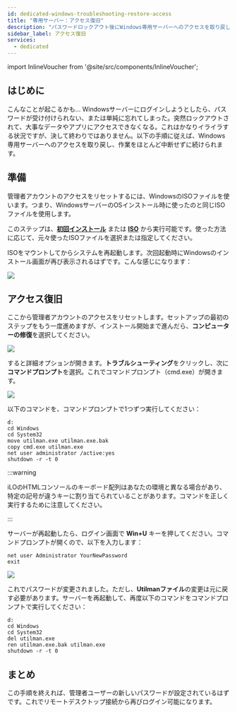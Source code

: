 ```yaml
---
id: dedicated-windows-troubleshooting-restore-access
title: "専用サーバー：アクセス復旧"
description: "パスワードロックアウト後にWindows専用サーバーへのアクセスを取り戻し、ダウンタイムを最小限に抑える方法 → 今すぐチェック"
sidebar_label: アクセス復旧
services:
  - dedicated
---
```


import InlineVoucher from '@site/src/components/InlineVoucher';

## はじめに

こんなことが起こるかも… Windowsサーバーにログインしようとしたら、パスワードが受け付けられない、または単純に忘れてしまった。突然ロックアウトされて、大事なデータやアプリにアクセスできなくなる。これはかなりイライラする状況ですが、決して終わりではありません。以下の手順に従えば、Windows専用サーバーへのアクセスを取り戻し、作業をほとんど中断せずに続けられます。

<InlineVoucher />

## 準備
管理者アカウントのアクセスをリセットするには、WindowsのISOファイルを使います。つまり、WindowsサーバーのOSインストール時に使ったのと同じISOファイルを使用します。

このステップは、[**初回インストール**](dedicated-setup.md) または **[ISO](dedicated-iso.md)** から実行可能です。使った方法に応じて、元々使ったISOファイルを選択または指定してください。

ISOをマウントしてからシステムを再起動します。次回起動時にWindowsのインストール画面が再び表示されるはずです。こんな感じになります：

![](https://screensaver01.zap-hosting.com/index.php/s/XGKfQrwdcmcabY6/preview)



## アクセス復旧

ここから管理者アカウントのアクセスをリセットします。セットアップの最初のステップをもう一度進めますが、インストール開始まで進んだら、**コンピューターの修復**を選択してください。

![](https://screensaver01.zap-hosting.com/index.php/s/qwPgHyqNaQdsqzm/preview)



すると詳細オプションが開きます。**トラブルシューティング**をクリックし、次に**コマンドプロンプト**を選択。これでコマンドプロンプト（cmd.exe）が開きます。

![](https://screensaver01.zap-hosting.com/index.php/s/BEan26iNkmzECJ3/download)

以下のコマンドを、コマンドプロンプトで1つずつ実行してください：

```
d:
cd Windows
cd System32
move utilman.exe utilman.exe.bak
copy cmd.exe utilman.exe
net user administrator /active:yes
shutdown -r -t 0
```
:::warning

iLOのHTMLコンソールのキーボード配列はあなたの環境と異なる場合があり、特定の記号が違うキーに割り当てられていることがあります。コマンドを正しく実行するために注意してください。

:::

サーバーが再起動したら、ログイン画面で **Win+U** キーを押してください。コマンドプロンプトが開くので、以下を入力します：

```
net user Administrator YourNewPassword
exit
```

![](https://screensaver01.zap-hosting.com/index.php/s/TiKJZPdg2kj5LG3/download)

これでパスワードが変更されました。ただし、**Utilmanファイル**の変更は元に戻す必要があります。サーバーを再起動して、再度以下のコマンドをコマンドプロンプトで実行してください：

```
d:
cd Windows
cd System32
del utilman.exe
ren utilman.exe.bak utilman.exe
shutdown -r -t 0
```





## まとめ

この手順を終えれば、管理者ユーザーの新しいパスワードが設定されているはずです。これでリモートデスクトップ接続から再びログイン可能になります。

<InlineVoucher />